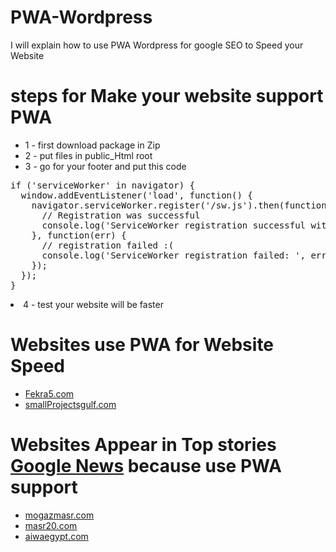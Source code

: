 # PWA-Wordpress
I will explain how to use PWA Wordpress for google SEO to Speed your Website

# steps for Make your website support PWA

<ul> 
<li>1 - first download package in Zip 
</li>
<li>2 - put files in public_Html root
</li>
<li>3 - go for your footer and put this code 
</li>
</ul>

<div class="highlight highlight-source-fish">

<pre>
if ('serviceWorker' in navigator) {
  window.addEventListener('load', function() {
    navigator.serviceWorker.register('/sw.js').then(function(registration) {
      // Registration was successful
      console.log('ServiceWorker registration successful with scope: ', registration.scope);
    }, function(err) {
      // registration failed :(
      console.log('ServiceWorker registration failed: ', err);
    });
  });
}
</pre></div>

<li>4 - test your website will be faster 
</li>





# Websites use PWA for Website Speed
<ul> 
<li><a href="http://www.Fekra5.com" rel="dofollow">Fekra5.com</a></li>
<li><a href="http://www.smallProjectsgulf.com" rel="dofollow">smallProjectsgulf.com</a></li>
</ul>

# Websites Appear in Top stories <a href="https://news.google.com/news/?ned=ar_eg&gl=EG&hl=ar-EG" rel="nofollow">Google News</a> because use PWA support
<ul> 
<li><a href="http://www.Mogazmasr.com" rel="dofollow">mogazmasr.com</a></li>
<li><a href="http://www.masr20.com" rel="dofollow">masr20.com</a></li>
<li><a href="http://www.Aiwaegypt.com" rel="dofollow">aiwaegypt.com</a></li>
</ul>



